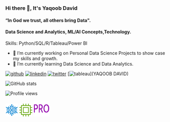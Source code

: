 ### Hi there 👋, It's Yaqoob David
#### “In God we trust, all others bring Data".
#### Data Science and Analytics, ML/AI Concepts,Technology.

Skills: Python/SQL/R/Tableau/Power BI

- 🔭 I’m currently working on Personal Data Science Projects to show case my skills and growth. 
- 🌱 I’m currently learning Data Science and Data Analytics. 


[<img src='https://cdn.jsdelivr.net/npm/simple-icons@3.0.1/icons/github.svg' alt='github' height='40'>](https://github.com/YaqoobDavid)  [<img src='https://cdn.jsdelivr.net/npm/simple-icons@3.0.1/icons/linkedin.svg' alt='linkedin' height='40'>](https://www.linkedin.com/in/www.linkedin.com/in/yaqoob-david/)  [<img src='https://cdn.jsdelivr.net/npm/simple-icons@3.0.1/icons/twitter.svg' alt='twitter' height='40'>](https://twitter.com/@David_absolute)  [<img src='https://cdn.jsdelivr.net/npm/simple-icons@3.0.1/icons/tableau.svg' alt='tableau' height='40'>](YAQOOB DAVID)  

![GitHub stats](https://github-readme-stats.vercel.app/api?username=YaqoobD&show_icons=true)  

![Profile views](https://gpvc.arturio.dev/YaqoobDavid)  

<a href='https://archiveprogram.github.com/'><img src='https://raw.githubusercontent.com/acervenky/animated-github-badges/master/assets/acbadge.gif' width='40' height='40'></a> <a href='https://docs.github.com/en/developers'><img src='https://raw.githubusercontent.com/acervenky/animated-github-badges/master/assets/devbadge.gif' width='40' height='40'></a> <a href='https://github.com/pricing'><img src='https://raw.githubusercontent.com/acervenky/animated-github-badges/master/assets/pro.gif' width='50' height='50'></a>

